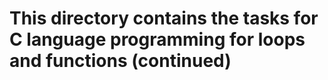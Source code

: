 # This directory contains the  tasks for C language programming for loops and functions (continued)
